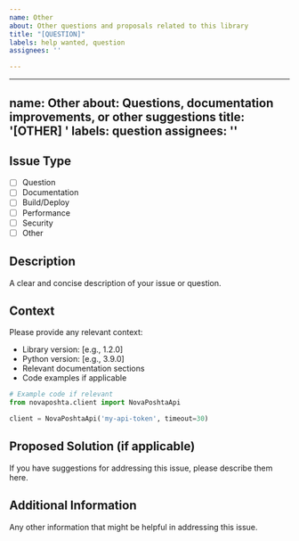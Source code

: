 ```yaml
---
name: Other
about: Other questions and proposals related to this library
title: "[QUESTION]"
labels: help wanted, question
assignees: ''

---
```


---
name: Other
about: Questions, documentation improvements, or other suggestions
title: '[OTHER] '
labels: question
assignees: ''
---

## Issue Type
- [ ] Question
- [ ] Documentation
- [ ] Build/Deploy
- [ ] Performance
- [ ] Security
- [ ] Other

## Description
A clear and concise description of your issue or question.

## Context
Please provide any relevant context:
- Library version: [e.g., 1.2.0]
- Python version: [e.g., 3.9.0]
- Relevant documentation sections
- Code examples if applicable

```python
# Example code if relevant
from novaposhta.client import NovaPoshtaApi

client = NovaPoshtaApi('my-api-token', timeout=30)
```

## Proposed Solution (if applicable)
If you have suggestions for addressing this issue, please describe them here.

## Additional Information
Any other information that might be helpful in addressing this issue.
